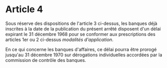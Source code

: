# Article 4

Sous réserve des dispositions de l'article 3 ci-dessus, les banques déjà inscrites à la date de la publication du présent arrêté disposent d'un délai expirant le 31 décembre 1968 pour se conformer aux prescriptions des articles 1er ou 2 ci-dessus *modalités d'application*.

En ce qui concerne les banques d'affaires, ce délai pourra être prorogé jusqu'au 31 décembre 1970 sur dérogations individuelles accordées par la commission de contrôle des banques.
